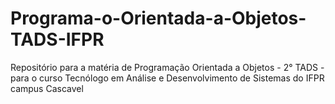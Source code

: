 ﻿# Programa-o-Orientada-a-Objetos-TADS-IFPR
Repositório para a matéria de Programação Orientada a Objetos - 2° TADS - para o curso Tecnólogo em Análise e Desenvolvimento de Sistemas do IFPR campus Cascavel
